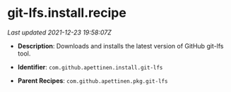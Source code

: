 # git-lfs.install.recipe

_Last updated 2021-12-23 19:58:07Z_

- **Description**: Downloads and installs the latest version of GitHub git-lfs tool.

- **Identifier**: `com.github.apettinen.install.git-lfs`

- **Parent Recipes**: `com.github.apettinen.pkg.git-lfs`